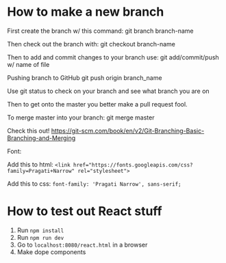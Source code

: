 # How to make a new branch
First create the branch w/ this command: git branch branch-name

Then check out the branch with: git checkout branch-name

Then to add and commit changes to your branch use: git add/commit/push w/ name of file

Pushing branch to GitHub    git push origin branch_name

Use git status to check on your branch and see what branch you are on

Then to get onto the master you better make a pull request fool. 

To merge master into your branch: git merge master

Check this out! https://git-scm.com/book/en/v2/Git-Branching-Basic-Branching-and-Merging

Font: 

Add this to html: `<link href="https://fonts.googleapis.com/css?family=Pragati+Narrow" rel="stylesheet">`

Add this to css: `font-family: 'Pragati Narrow', sans-serif;`

# How to test out React stuff
1. Run `npm install`
2. Run `npm run dev`
3. Go to `localhost:8080/react.html` in a browser
4. Make dope components
